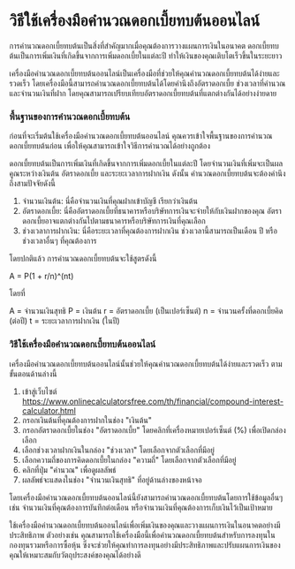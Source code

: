 วิธีใช้เครื่องมือคำนวณดอกเบี้ยทบต้นออนไลน์
==========================================

การคำนวณดอกเบี้ยทบต้นเป็นสิ่งที่สำคัญมากเมื่อคุณต้องการวางแผนการเงินในอนาคต ดอกเบี้ยทบต้นเป็นการเพิ่มเงินที่เกิดขึ้นจากการเพิ่มดอกเบี้ยในแต่ละปี ทำให้เงินของคุณเติบโตเร็วขึ้นในระยะยาว

เครื่องมือคำนวณดอกเบี้ยทบต้นออนไลน์เป็นเครื่องมือที่ช่วยให้คุณคำนวณดอกเบี้ยทบต้นได้ง่ายและรวดเร็ว โดยเครื่องมือนี้สามารถคำนวณดอกเบี้ยทบต้นได้โดยคำนึงถึงอัตราดอกเบี้ย ช่วงเวลาที่คำนวณ และจำนวนเงินที่ฝาก โดยคุณสามารถเปรียบเทียบอัตราดอกเบี้ยทบต้นที่แตกต่างกันได้อย่างง่ายดาย

### พื้นฐานของการคำนวณดอกเบี้ยทบต้น

ก่อนที่จะเริ่มต้นใช้เครื่องมือคำนวณดอกเบี้ยทบต้นออนไลน์ คุณควรเข้าใจพื้นฐานของการคำนวณดอกเบี้ยทบต้นก่อน เพื่อให้คุณสามารถเข้าใจวิธีการคำนวณได้อย่างถูกต้อง

ดอกเบี้ยทบต้นเป็นการเพิ่มเงินที่เกิดขึ้นจากการเพิ่มดอกเบี้ยในแต่ละปี โดยจำนวนเงินที่เพิ่มจะเป็นผลคูณระหว่างเงินต้น อัตราดอกเบี้ย และระยะเวลาการฝากเงิน ดังนั้น คำนวณดอกเบี้ยทบต้นจะต้องคำนึงถึงสามปัจจัยดังนี้

1. จำนวนเงินต้น: นี่คือจำนวนเงินที่คุณฝากเข้าบัญชี เรียกว่าเงินต้น
2. อัตราดอกเบี้ย: นี่คืออัตราดอกเบี้ยที่ธนาคารหรือบริษัทการเงินจะจ่ายให้กับเงินฝากของคุณ อัตราดอกเบี้ยอาจแตกต่างกันไปตามธนาคารหรือบริษัทการเงินที่คุณเลือก
3. ช่วงเวลาการฝากเงิน: นี่คือระยะเวลาที่คุณต้องการฝากเงิน ช่วงเวลานี้สามารถเป็นเดือน ปี หรือช่วงเวลาอื่นๆ ที่คุณต้องการ

โดยปกติแล้ว การคำนวณดอกเบี้ยทบต้นจะใช้สูตรดังนี้

A = P(1 + r/n)^(nt)

โดยที่

A = จำนวนเงินสุทธิ P = เงินต้น r = อัตราดอกเบี้ย (เป็นเปอร์เซ็นต์) n = จำนวนครั้งที่ดอกเบี้ยคิด (ต่อปี) t = ระยะเวลาการฝากเงิน (ในปี)

### วิธีใช้เครื่องมือคำนวณดอกเบี้ยทบต้นออนไลน์

เครื่องมือคำนวณดอกเบี้ยทบต้นออนไลน์นั้นช่วยให้คุณคำนวณดอกเบี้ยทบต้นได้ง่ายและรวดเร็ว ตามขั้นตอนด้านล่างนี้

1. เข้าสู่เว็บไซต์ <https://www.onlinecalculatorsfree.com/th/financial/compound-interest-calculator.html>
2. กรอกเงินต้นที่คุณต้องการฝากในช่อง "เงินต้น"
3. กรอกอัตราดอกเบี้ยในช่อง "อัตราดอกเบี้ย" โดยคลิกที่เครื่องหมายเปอร์เซ็นต์ (%) เพื่อเปิดกล่องเลือก
4. เลือกช่วงเวลาฝากเงินในกล่อง "ช่วงเวลา" โดยเลือกจากตัวเลือกที่มีอยู่
5. เลือกความถี่ของการคิดดอกเบี้ยในกล่อง "ความถี่" โดยเลือกจากตัวเลือกที่มีอยู่
6. คลิกที่ปุ่ม "คำนวณ" เพื่อดูผลลัพธ์
7. ผลลัพธ์จะแสดงในช่อง "จำนวนเงินสุทธิ" ที่อยู่ด้านล่างของหน้าจอ

โดยเครื่องมือคำนวณดอกเบี้ยทบต้นออนไลน์นี้ยังสามารถคำนวณดอกเบี้ยทบต้นโดยการใช้ข้อมูลอื่นๆ เช่น จำนวนเงินที่คุณต้องการบันทึกต่อเดือน หรือจำนวนเงินที่คุณต้องการเก็บเงินไว้เป็นเป้าหมาย

ใช้เครื่องมือคำนวณดอกเบี้ยทบต้นออนไลน์เพื่อเพิ่มเงินของคุณและวางแผนการเงินในอนาคตอย่างมีประสิทธิภาพ ตัวอย่างเช่น คุณสามารถใช้เครื่องมือนี้เพื่อคำนวณดอกเบี้ยทบต้นสำหรับการลงทุนในกองทุนรวมหรือการซื้อหุ้น ซึ่งจะช่วยให้คุณทำการลงทุนอย่างมีประสิทธิภาพและปรับแผนการเงินของคุณให้เหมาะสมกับวัตถุประสงค์ของคุณได้อย่างดี